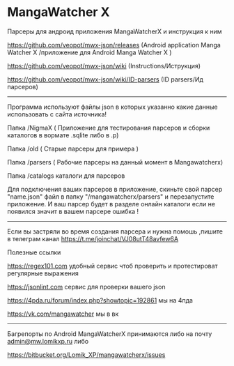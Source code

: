 # MangaWatcher X
Парсеры для андроид приложения MangaWatcherX и инструкция к ним 

https://github.com/veopot/mwx-json/releases  (Android application Manga Watcher X /приложение для Android Manga Watcher X )


https://github.com/veopot/mwx-json/wiki (Instructions/Иструкция)

https://github.com/veopot/mwx-json/wiki/ID-parsers (ID parsers/Ид парсеров)

--------------------------
Программа используют файлы json 
в которых указанно какие данные использовать с сайта источника!

Папка /NigmaX ( Приложение для тестирования парсеров и 
сборки каталогов в вормате .sqlite либо в .p)

Папка /old ( Старые парсеры для примера )

Папка  /parsers ( Рабочие парсеры на данный момент в Mangawatcherx)

Папка  /catalogs каталоги для парсеров 




Для подключения ваших парсеров в приложение, скиньте свой  парсер "name.json" файл
в папку "/mangawatcherx/parsers" и перезапустите приложение.
И ваш парсер будет в разделе онлайн каталоги 
если не появился значит в вашем парсере ошибка !

--------------------------
Если вы застряли во время создания парсера
и нужна помошь ,пишите в телеграм канал
https://t.me/joinchat/VJ08utT48avfew6A

Полезные ссылки

https://regex101.com удобный сервис чтоб проверить и протестироват регулярные выражения

https://jsonlint.com сервис для проверки вашего json

https://4pda.ru/forum/index.php?showtopic=192861 мы на 4пда

https://vk.com/mangawatcher мы в вк

--------------------------

Багрепорты по Android MangaWatcherX принимаются либо на почту admin@mw.lomikxp.ru либо

https://bitbucket.org/Lomik_XP/mangawatcherx/issues
